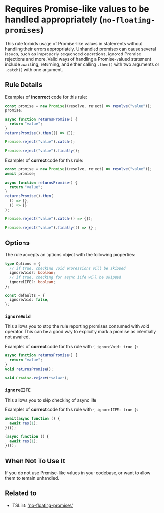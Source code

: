 # Requires Promise-like values to be handled appropriately (`no-floating-promises`)

This rule forbids usage of Promise-like values in statements without handling
their errors appropriately. Unhandled promises can cause several issues, such
as improperly sequenced operations, ignored Promise rejections and more. Valid
ways of handling a Promise-valued statement include `await`ing, returning, and
either calling `.then()` with two arguments or `.catch()` with one argument.

## Rule Details

Examples of **incorrect** code for this rule:

```ts
const promise = new Promise((resolve, reject) => resolve("value"));
promise;

async function returnsPromise() {
  return "value";
}
returnsPromise().then(() => {});

Promise.reject("value").catch();

Promise.reject("value").finally();
```

Examples of **correct** code for this rule:

```ts
const promise = new Promise((resolve, reject) => resolve("value"));
await promise;

async function returnsPromise() {
  return "value";
}
returnsPromise().then(
  () => {},
  () => {}
);

Promise.reject("value").catch(() => {});

Promise.reject("value").finally(() => {});
```

## Options

The rule accepts an options object with the following properties:

```ts
type Options = {
  // if true, checking void expressions will be skipped
  ignoreVoid?: boolean;
  // if true, checking for async iife will be skipped
  ignoreIIFE?: boolean;
};

const defaults = {
  ignoreVoid: false,
};
```

### `ignoreVoid`

This allows you to stop the rule reporting promises consumed with void operator.
This can be a good way to explicitly mark a promise as intentially not awaited.

Examples of **correct** code for this rule with `{ ignoreVoid: true }`:

```ts
async function returnsPromise() {
  return "value";
}
void returnsPromise();

void Promise.reject("value");
```

### `ignoreIIFE`

This allows you to skip checking of async iife

Examples of **correct** code for this rule with `{ ignoreIIFE: true }`:

```ts
await(async function () {
  await res(1);
})();

(async function () {
  await res(1);
})();
```

## When Not To Use It

If you do not use Promise-like values in your codebase, or want to allow them to remain unhandled.

## Related to

- TSLint: ['no-floating-promises'](https://palantir.github.io/tslint/rules/no-floating-promises/)
